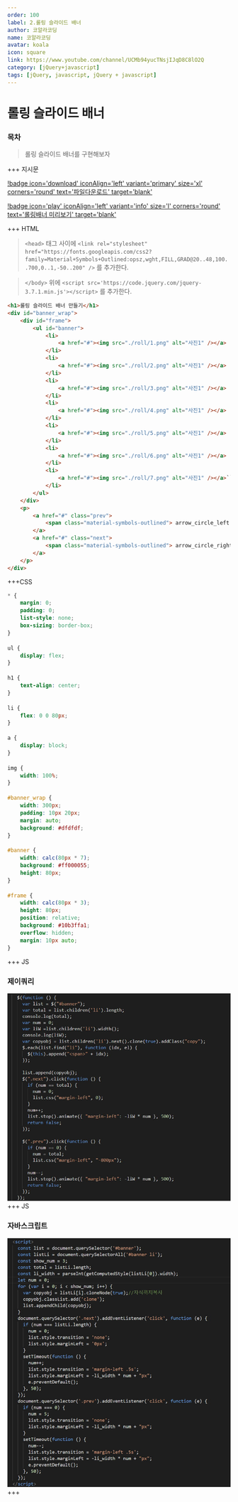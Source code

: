 ```yaml
---
order: 100
label: 2.롤링 슬라이드 배너
author: 코알라코딩
name: 코알라코딩
avatar: koala
icon: square
link: https://www.youtube.com/channel/UCMb94yucTNsjIJqD8C8lO2Q
category: [jQuery+javascript]
tags: [jQuery, javascript, jQuery + javascript]
---
```


# 롤링 슬라이드 배너 <!-- omit in toc -->

### 목차 <!-- omit in toc -->

> 롤링 슬라이드 배너를 구현해보자

+++ 지시문

[!badge icon='download' iconAlign='left' variant='primary' size='xl' corners='round' text='파일다운로드' target='blank'](./files/roll/images.zip)

[!badge icon='play' iconAlign='left' variant='info' size='l' corners='round' text='롤링배너 미리보기' target='blank'](./files/rollq.html)

+++ HTML

> `<head>` 태그 사이에 `<link rel="stylesheet" href="https://fonts.googleapis.com/css2?family=Material+Symbols+Outlined:opsz,wght,FILL,GRAD@20..48,100..700,0..1,-50..200" />` 를 추가한다.

> `</body>` 위에 `<script src='https://code.jquery.com/jquery-3.7.1.min.js'></script>` 를 추가한다.

```html #
<h1>롤링 슬라이드 배너 만들기</h1>
<div id="banner_wrap">
	<div id="frame">
		<ul id="banner">
			<li>
				<a href="#"><img src="./roll/1.png" alt="사진1" /></a>
			</li>
			<li>
				<a href="#"><img src="./roll/2.png" alt="사진1" /></a>
			</li>
			<li>
				<a href="#"><img src="./roll/3.png" alt="사진1" /></a>
			</li>
			<li>
				<a href="#"><img src="./roll/4.png" alt="사진1" /></a>
			</li>
			<li>
				<a href="#"><img src="./roll/5.png" alt="사진1" /></a>
			</li>
			<li>
				<a href="#"><img src="./roll/6.png" alt="사진1" /></a>
			</li>
			<li>
				<a href="#"><img src="./roll/7.png" alt="사진1" /></a>``
			</li>
		</ul>
	</div>
	<p>
		<a href="#" class="prev">
			<span class="material-symbols-outlined"> arrow_circle_left </span>
		</a>
		<a href="#" class="next">
			<span class="material-symbols-outlined"> arrow_circle_right </span>
		</a>
	</p>
</div>
```

+++CSS

```css #
* {
	margin: 0;
	padding: 0;
	list-style: none;
	box-sizing: border-box;
}

ul {
	display: flex;
}

h1 {
	text-align: center;
}

li {
	flex: 0 0 80px;
}

a {
	display: block;
}

img {
	width: 100%;
}

#banner_wrap {
	width: 300px;
	padding: 10px 20px;
	margin: auto;
	background: #dfdfdf;
}

#banner {
	width: calc(80px * 7);
	background: #ff000055;
	height: 80px;
}

#frame {
	width: calc(80px * 3);
	height: 80px;
	position: relative;
	background: #10b3ffa1;
	overflow: hidden;
	margin: 10px auto;
}
```

+++ JS

### 제이쿼리 <!-- omit in toc -->

![복붙방지](./files/imgs/roll-jq.jpg)
+++ JS

### 자바스크립트 <!-- omit in toc -->

![복붙방지](./files/imgs/roll-js.jpg)
+++
